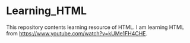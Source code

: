# Learning_HTML
This repository contents learning resource of HTML. I am learning HTML from https://www.youtube.com/watch?v=kUMe1FH4CHE.

